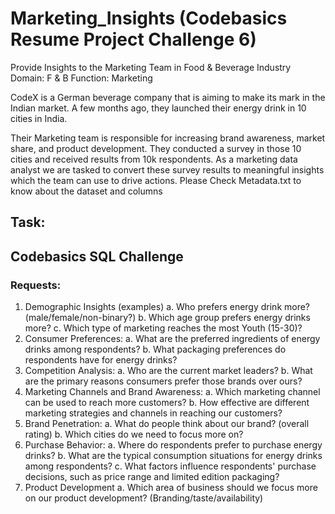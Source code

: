 # Marketing_Insights (Codebasics Resume Project Challenge 6)
Provide Insights to the Marketing Team in Food & Beverage Industry
Domain: F & B   Function: Marketing  

CodeX is a German beverage company that is aiming to make its mark in the Indian market. A few months ago, they launched their energy drink in 10 cities in India.

Their Marketing team is responsible for increasing brand awareness, market share, and product development. They conducted a survey in those 10 cities and received results from 10k respondents. As a marketing data analyst we are tasked to convert these survey results to meaningful insights which the team can use to drive actions.
Please Check Metadata.txt to know about the dataset and columns

## Task:  

## Codebasics SQL Challenge
### Requests:
1. Demographic Insights (examples)
a. Who prefers energy drink more? (male/female/non-binary?)
b. Which age group prefers energy drinks more?
c. Which type of marketing reaches the most Youth (15-30)?
2. Consumer Preferences:
a. What are the preferred ingredients of energy drinks among respondents?
b. What packaging preferences do respondents have for energy drinks?
3. Competition Analysis:
a. Who are the current market leaders?
b. What are the primary reasons consumers prefer those brands over ours?
4. Marketing Channels and Brand Awareness:
a. Which marketing channel can be used to reach more customers?
b. How effective are different marketing strategies and channels in reaching our 
customers?
5. Brand Penetration:
a. What do people think about our brand? (overall rating)
b. Which cities do we need to focus more on?
6. Purchase Behavior:
a. Where do respondents prefer to purchase energy drinks?
b. What are the typical consumption situations for energy drinks among 
respondents?
c. What factors influence respondents' purchase decisions, such as price range and 
limited edition packaging?
7. Product Development
a. Which area of business should we focus more on our product development? 
(Branding/taste/availability)
